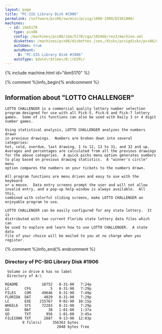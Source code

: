 ```yaml
---
layout: page
title: "PC-SIG Library Disk #1906"
permalink: /software/pcx86/sw/misc/pcsig/1000-1999/DISK1906/
machines:
  - id: ibm5170
    type: pcx86
    config: /machines/pcx86/ibm/5170/cga/1024kb/rev3/machine.xml
    diskettes: /machines/pcx86/diskettes.json,/disks/pcsigdisks/pcx86/diskettes.json
    autoGen: true
    autoMount:
      B: "PC-SIG Library Disk #1906"
    autoType: $date\r$time\rB:\rDIR\r
---
```


{% include machine.html id="ibm5170" %}

{% comment %}info_begin{% endcomment %}

## Information about "LOTTO CHALLENGER"

    LOTTO CHALLENGER is a commercial quality lottery number selection
    program designed for use with all Pick-5, Pick-6 and Pick-7 lottery
    games.  Some of its functions can also be used with Daily 3 or 4 digit
    number games.
    
    Using statistical analysis, LOTTO CHALLENGER analyzes the numbers drawn
    in previous drawings.  Numbers are broken down into several categories:
    hot, cold, overdue, last drawing, 1 to 12, 13 to 31, and 32 and up.
    Averages and percentages are calculated from all the previous drawings
    for the above categories.  A quick picks menu option generates numbers
    to play based on previous drawing statistics.  A "winner's circle" menu
    option compares the numbers on your tickets to the numbers drawn.
    
    All program functions are menu driven and easy to use with the keyboard
    or a mouse.  Data entry screens prompt the user and will not allow
    invalid entry, and a pop-up help window is always available.  All this,
    combined with colorful sliding screens, make LOTTO CHALLENGER an
    enjoyable program to use.
    
    LOTTO CHALLENGER can be easily configured for any state lottery.  It is
    distributed with two current Florida state lottery data files which can
    be used to explore and learn how to use LOTTO CHALLENGER.  A state data
    file of your choice will be mailed to you at no charge when you
    register.
{% comment %}info_end{% endcomment %}


### Directory of PC-SIG Library Disk #1906

     Volume in drive A has no label
     Directory of A:\

    README           10752   8-31-90   7:24p
    LC       CFG         5   8-31-90   7:29p
    FILES    COM     49646   8-31-90   7:49p
    FLORIDA  DAT      4029   8-31-90   7:29p
    LC       EXE    215767   9-02-90  10:15p
    WHEEL6   SYS     72283   8-31-90   7:29p
    GO       BAT        38   1-01-80   1:37a
    GO       TXT       956   1-01-80   3:45a
    FILE1906 TXT      2887   9-13-90  12:03p
            9 file(s)     356363 bytes
                            2048 bytes free
